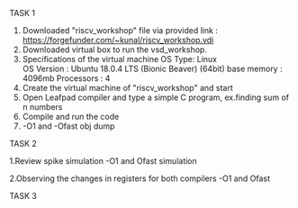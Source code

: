 TASK 1
1. Downloaded "riscv_workshop" file via provided link : https://forgefunder.com/~kunal/riscv_workshop.vdi 
2. Downloaded virtual box to run the vsd_workshop.
3. Specifications of the virtual machine 
       OS Type: Linux  
       OS Version : Ubuntu 18.0.4 LTS (Bionic Beaver) (64bit)
       base memory : 4096mb    Processors : 4
4. Create the virtual machine of "riscv_workshop" and start
5. Open Leafpad compiler and type a simple C program, ex.finding sum of n numbers
6. Compile and run the code 
7. -O1 and -Ofast obj dump

TASK 2

1.Review spike simulation -O1 and Ofast simulation

2.Observing the changes in registers for both compilers -O1 and Ofast

TASK 3
